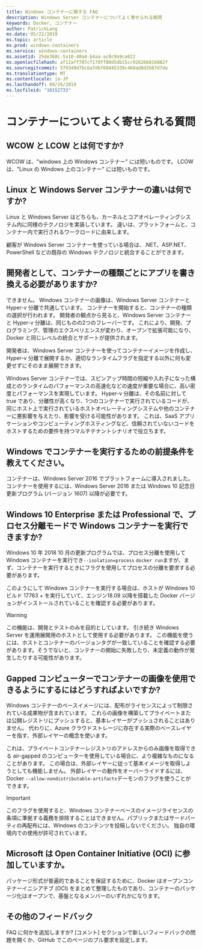 ```yaml
---
title: Windows コンテナーに関する FAQ
description: Windows Server コンテナーについてよく寄せられる質問
keywords: Docker, コンテナー
author: PatrickLang
ms.date: 05/22/2019
ms.topic: article
ms.prod: windows-containers
ms.service: windows-containers
ms.assetid: 25de368c-5a10-40a4-b4aa-ac8c9a9ca022
ms.openlocfilehash: af12aff787cf178ff80d5db15cc926266816882f
ms.sourcegitcommit: 579349d7bc6a7dbf68445339c468ad8d2b87d7de
ms.translationtype: MT
ms.contentlocale: ja-JP
ms.lasthandoff: 09/26/2019
ms.locfileid: "10152733"
---
```

# <a name="frequently-asked-questions-about-containers"></a>コンテナーについてよく寄せられる質問

## <a name="what-are-wcow-and-lcow"></a>WCOW と LCOW とは何ですか?

WCOW は、"windows 上の Windows コンテナー" には短いものです。 LCOW は、"Linux の Windows 上のコンテナー" には短いものです。

## <a name="whats-the-difference-between-linux-and-windows-server-containers"></a>Linux と Windows Server コンテナーの違いは何ですか?

Linux と Windows Server はどちらも、カーネルとコアオペレーティングシステム内に同様のテクノロジを実装しています。 違いは、プラットフォームと、コンテナー内で実行されるワークロードに由来します。  

顧客が Windows Server コンテナーを使っている場合は、.NET、ASP.NET、PowerShell などの既存の Windows テクノロジと統合することができます。

## <a name="as-a-developer-do-i-have-to-rewrite-my-app-for-each-type-of-container"></a>開発者として、コンテナーの種類ごとにアプリを書き換える必要がありますか?

できません。 Windows コンテナーの画像は、Windows Server コンテナーと Hyper-v 分離で共通しています。 コンテナーを開始すると、コンテナーの種類の選択が行われます。 開発者の観点から見ると、Windows Server コンテナーと Hyper-v 分離は、同じものの2つのフレーバーです。 これにより、開発、プログラミング、管理のエクスペリエンスが変わり、オープンで拡張可能になり、Docker と同じレベルの統合とサポートが提供されます。

開発者は、Windows Server コンテナーを使ってコンテナーイメージを作成し、Hyper-v 分離で展開するか、適切なランタイムフラグを指定する以外に何も変更せずにそのまま展開できます。

Windows Server コンテナーでは、スピンアップ時間の短縮や入れ子になった構成とのランタイムのパフォーマンスの高速化などの速度が重要な場合に、高い密度とパフォーマンスを実現しています。 Hyper-v 分離は、その名前に対して true であり、分離性が高くなり、1つのコンテナーで実行されているコードが、同じホスト上で実行されているホストオペレーティングシステムや他のコンテナーに悪影響を与えたり、影響を受ける可能性があります。 これは、SaaS アプリケーションやコンピューティングホスティングなど、信頼されていないコードをホストするための要件を持つマルチテナントシナリオで役立ちます。

## <a name="what-are-the-prerequisites-for-running-containers-on-windows"></a>Windows でコンテナーを実行するための前提条件を教えてください。

コンテナーは、Windows Server 2016 でプラットフォームに導入されました。 コンテナーを使用するには、Windows Server 2016 または Windows 10 記念日更新プログラム (バージョン 1607) 以降が必要です。

## <a name="can-i-run-windows-containers-in-process-isolated-mode-on-windows-10-enterprise-or-professional"></a>Windows 10 Enterprise または Professional で、プロセス分離モードで Windows コンテナーを実行できますか?

Windows 10 年 2018 10 月の更新プログラムでは、プロセス分離を使用して Windows コンテナーを実行でき`--isolation=process` `docker run`ますが、まず、コンテナーを実行するときにフラグを使用してプロセスの分離を要求する必要があります。

このようにして Windows コンテナーを実行する場合は、ホストが Windows 10 ビルド 17763 + を実行していて、エンジン18.09 以降を搭載した Docker バージョンがインストールされていることを確認する必要があります。

> [!WARNING]
> この機能は、開発とテストのみを目的としています。 引き続き Windows Server を運用展開用のホストとして使用する必要があります。 この機能を使うには、ホストとコンテナーのバージョンタグが一致していることを確認する必要があります。そうでないと、コンテナーの開始に失敗したり、未定義の動作が発生したりする可能性があります。

## <a name="how-do-i-make-my-container-images-available-on-air-gapped-machines"></a>Gapped コンピューターでコンテナーの画像を使用できるようにするにはどうすればよいですか?

Windows コンテナーのベースイメージには、配布がライセンスによって制限されている成果物が含まれています。 これらの画像を構築してプライベートまたは公開レジストリにプッシュすると、基本レイヤーがプッシュされることはありません。 代わりに、Azure クラウドストレージに存在する実際のベースレイヤーを指す、外部レイヤーの概念を使います。

これは、プライベートコンテナーレジストリのアドレスからのみ画像を取得できる air-gapped のコンピューターを使用している場合に、より複雑なものになることがあります。 この場合は、外部レイヤーに従って基本イメージを取得しようとしても機能しません。 外部レイヤーの動作をオーバーライドするには、Docker `--allow-nondistributable-artifacts`デーモンのフラグを使うことができます。

> [!IMPORTANT]
> このフラグを使用すると、Windows コンテナーベースのイメージライセンスの条項に準拠する義務を排除することはできません。パブリックまたはサードパーティの再配布には、Windows のコンテンツを投稿しないでください。 独自の環境内での使用が許可されています。

## <a name="is-microsoft-participating-in-the-open-container-initiative-oci"></a>Microsoft は Open Container Initiative (OCI) に参加していますか。

パッケージ形式が普遍的であることを保証するために、Docker はオープンコンテナーイニシアチブ (OCI) をまとめて整理したものであり、コンテナーのパッケージ化はオープンで、基盤となるメンバーのいずれかになります。

## <a name="additional-feedback"></a>その他のフィードバック

FAQ に何かを追加しますか? [コメント] セクションで新しいフィードバックの問題を開くか、GitHub でこのページのプル要求を設定します。
